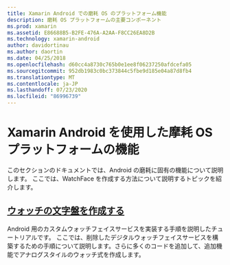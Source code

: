 ```yaml
---
title: Xamarin Android での磨耗 OS のプラットフォーム機能
description: 磨耗 OS プラットフォームの主要コンポーネント
ms.prod: xamarin
ms.assetid: E86688B5-B2FE-476A-A2AA-F8CC26EA8D2B
ms.technology: xamarin-android
author: davidortinau
ms.author: daortin
ms.date: 04/25/2018
ms.openlocfilehash: d60cc4a8730c765b0e1ee8f06237250afdcefa05
ms.sourcegitcommit: 952db1983c0bc373844c5fbe9d185e04a87d8fb4
ms.translationtype: MT
ms.contentlocale: ja-JP
ms.lasthandoff: 07/23/2020
ms.locfileid: "86996739"
---
```

# <a name="wear-os-platform-features-with-xamarinandroid"></a>Xamarin Android を使用した摩耗 OS プラットフォームの機能

このセクションのドキュメントでは、Android の磨耗に固有の機能について説明します。 ここでは、WatchFace を作成する方法について説明するトピックを紹介します。

## <a name="creating-a-watch-face"></a>[ウォッチの文字盤を作成する](~/android/wear/platform/creating-a-watchface.md)

Android 用のカスタムウォッチフェイスサービスを実装する手順を説明したチュートリアルです。 ここでは、削除したデジタルウォッチフェイスサービスを構築するための手順について説明します。さらに多くのコードを追加して、追加機能でアナログスタイルのウォッチ式を作成します。
